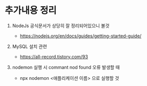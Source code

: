 # 추가내용 정리

1. NodeJs 공식문서가 상당히 잘 정리되어있으니 볼것

   - <https://nodejs.org/en/docs/guides/getting-started-guide/>

   

2. MySQL 설치 관련 

   - <https://all-record.tistory.com/93>



3. nodemon 실행 시 commant nod found 오류 발생할 때
   - npx nodemon <애플리케이션 이름> 으로 실행할 것